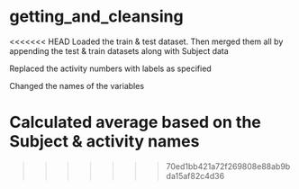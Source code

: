 getting_and_cleansing
=====================
<<<<<<< HEAD
Loaded the train & test dataset. Then merged them all by appending the test & train datasets along with Subject data

Replaced the activity numbers with labels as specified

Changed the names of the variables

Calculated average based on the Subject & activity names
=======
>>>>>>> 70ed1bb421a72f269808e88ab9bda15af82c4d36
